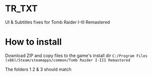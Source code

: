 # TR_TXT
UI &amp; Subtitles fixes for Tomb Raider I-III Remastered

# How to install
Download ZIP and copy files to the game's install dir
`C:/Program Files (x86)/Steam/steamapps/common/Tomb Raider I-III Remastered`

The folders 1 2 & 3 should match
